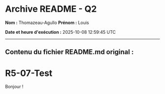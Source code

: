 # Archive README - Q2

**Nom :** Thomazeau-Agullo
**Prénom :** Louis

**Date et heure d'exécution :** 2025-10-08 12:59:45 UTC

---

## Contenu du fichier README.md original :

# R5-07-Test

Bonjour !
